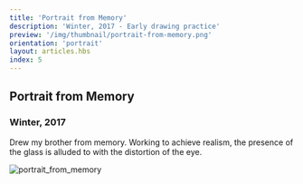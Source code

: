 ```yaml
---
title: 'Portrait from Memory'
description: 'Winter, 2017 - Early drawing practice'
preview: '/img/thumbnail/portrait-from-memory.png'
orientation: 'portrait'
layout: articles.hbs
index: 5
---
```

## Portrait from Memory
### Winter, 2017

Drew my brother from memory. Working to achieve realism, the presence of the glass is alluded to with the distortion of the eye.

![portrait_from_memory](https://raw.githubusercontent.com/thomas-williams/portfolio/master/pictures/drawing_1/portrait_from_memory.jpg)